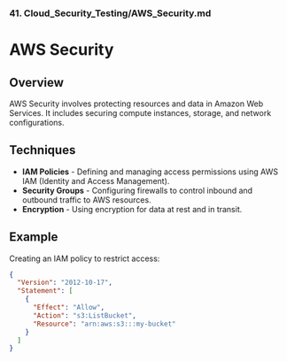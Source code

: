 
### 41. **Cloud_Security_Testing/AWS_Security.md**

# AWS Security

## Overview
AWS Security involves protecting resources and data in Amazon Web Services. It includes securing compute instances, storage, and network configurations.

## Techniques
- **IAM Policies** - Defining and managing access permissions using AWS IAM (Identity and Access Management).
- **Security Groups** - Configuring firewalls to control inbound and outbound traffic to AWS resources.
- **Encryption** - Using encryption for data at rest and in transit.

## Example
Creating an IAM policy to restrict access:
```json
{
  "Version": "2012-10-17",
  "Statement": [
    {
      "Effect": "Allow",
      "Action": "s3:ListBucket",
      "Resource": "arn:aws:s3:::my-bucket"
    }
  ]
}


